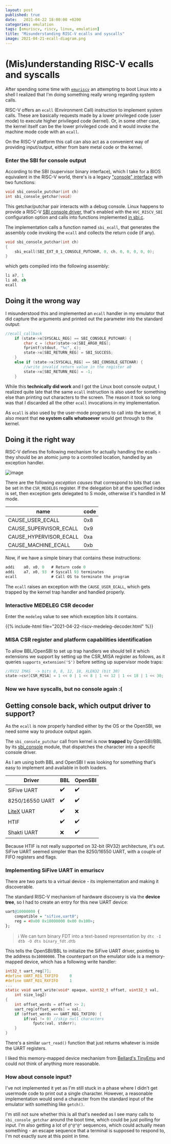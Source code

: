 ```yaml
---
layout: post
published: true
date:   2021-04-22 18:00:00 +0200
categories: emulation
tags: [emuriscv, riscv, linux, emulation]
title: "Misunderstanding RISC-V ecalls and syscalls"
image: 2021-04-21-ecall-diagram.png
---
```


# (Mis)understanding RISC-V ecalls and syscalls

After spending some time with [`emuriscv`](https://github.com/jborza/emuriscv) an attempting to boot Linux into a shell I realized that I'm doing something really wrong regarding system calls.

RISC-V offers an `ecall` (Environment Call) instruction to implement system calls. These are basically requests made by a lower privileged code (user mode) to execute higher privileged code (kernel). Or, in some other case, the kernel itself can be the lower privileged code and it would invoke the machine mode code with an `ecall`.

On the RISC-V platform this call can also act as a convenient way of providing input/output, either from bare metal code or the kernel. 

### Enter the SBI for console output

According to the SBI (supervisor binary interface), which I take for a BIOS equivalent in the RISC-V world, there's is a legacy ["console" interface](https://github.com/riscv/riscv-sbi-doc/blob/master/riscv-sbi.adoc#legacy-extensions-eids-0x00-0x0f) with two functions:

```c
void sbi_console_putchar(int ch)
int sbi_console_getchar(void)
```

This getchar/putchar pair interacts with a debug console. Linux happens to provide a RISC-V [SBI console driver](https://github.com/torvalds/linux/blob/master/drivers/tty/hvc/hvc_riscv_sbi.c), that's enabled with the `HVC_RISCV_SBI` configuration option and calls into functions implemented [in sbi.c](https://github.com/torvalds/linux/blob/master/arch/riscv/kernel/sbi.c). 

The implementation calls a function named `sbi_ecall`, that generates the assembly code invoking the `ecall` and collects the return code (if any).

```c
void sbi_console_putchar(int ch)
{
	sbi_ecall(SBI_EXT_0_1_CONSOLE_PUTCHAR, 0, ch, 0, 0, 0, 0, 0);
}
```

which gets compiled into the following assembly:

```nasm
li a7, 1
li a0, ch
ecall
```

## Doing it the wrong way

I misunderstood this and implemented an `ecall` handler in my emulator that did capture the arguments and printed out the parameter into the standard output:

```c
//ecall_callback
	if (state->x[SYSCALL_REG] == SBI_CONSOLE_PUTCHAR) {
		char c = (char)state->x[SBI_ARG0_REG];
		fprintf(stdout, "%c", c);
		state->x[SBI_RETURN_REG] = SBI_SUCCESS;
	}
    else if (state->x[SYSCALL_REG] == SBI_CONSOLE_GETCHAR) {
		//write invalid return value in the register a0
		state->x[SBI_RETURN_REG] = -1;
	}
```

While this **technically did work** and I got the Linux boot console output, I realized quite late that the same `ecall` instruction is also used for something else than printing out characters to the screen. The reason it took so long was that I discarded all the other `ecall` invocations in my implementation.  

As `ecall` is also used by the user-mode programs to call into the kernel, it also meant that **no system calls whatsoever** would get through to the kernel. 

## Doing it the right way

RISC-V defines the following mechanism for actually handling the ecalls - they should be an atomic jump to a controlled location, handled by an exception handler. 

![image](2021-04-21-ecall-diagram.png)

There are the following _exception causes_ that correspond to bits that can be set in the `CSR_MEDELEG` register. If the delegation bit at the specified index is set, then exception gets delegated to S mode, otherwise it's handled in M mode.

| name | code |
|------|------|
CAUSE_USER_ECALL | 0x8
CAUSE_SUPERVISOR_ECALL | 0x9
CAUSE_HYPERVISOR_ECALL | 0xa
CAUSE_MACHINE_ECALL | 0xb


Now, if we have a simple binary that contains these instructions:

```nasm
addi    a0, x0, 0   # Return code 0
addi    a7, x0, 93  # Syscall 93 terminates
ecall               # Call OS to terminate the program
```

The `ecall` raises an exception with the `CAUSE_USER_ECALL`, which gets trapped by the kernel trap handler and handled properly.

### Interactive MEDELEG CSR decoder

Enter the `medeleg` value to see which exception bits it contains.

{{% include-html file="2021-04-22-riscv-medeleg-decoder.html" %}}

### MISA CSR register and platform capabilities identification

To allow BBL/OpenSBI to set up trap handlers we should tell it which extensions we support by setting up the CSR_MISA register as follows, as it queries `supports_extension('S')` before setting up supervisor mode traps:

```c
//RV32 IMAS  -> bits 0, 8, 12, 18, XLEN32 (bit 30)
state->csr[CSR_MISA] = 1 << 0 | 1 << 8 | 1 << 12 | 1 << 18 | 1 << 30;
```

### Now we have syscalls, but no console again :(

## Getting console back, which output driver to support?

As the `ecall` is now properly handled either by the OS or the OpenSBI, we need some way to produce output again.

The `sbi_console_putchar` call from kernel is now **trapped** by OpenSBI/BBL by its [sbi_console](https://github.com/riscv/opensbi/blob/master/lib/sbi/sbi_console.c) module, that dispatches the character into a specific console driver.

As I am using both BBL and OpenSBI I was looking for something that's easy to implement and available in both loaders.

| Driver | BBL | OpenSBI
|-|-|-|
| SiFive UART| ✔️ | ✔️
| 8250/16550 UART | ✔️ | ✔️
| [LiteX](https://github.com/enjoy-digital/litex) UART | ✔️ | ❌
| HTIF | ✔️ | ✔️
| Shakti UART | ❌ | ✔️

Because HTIF is not really supported on 32-bit (RV32) architecture, it's out. SiFive UART seemed simpler than the 8250/16550 UART, with a couple of FIFO registers and flags. 

### Implementing SiFive UART in emuriscv

There are two parts to a virtual device - its implementation and making it discoverable.

The standard RISC-V mechanism of hardware discovery is via the **device tree**, so I had to create an entry for this new UART device:

```r
uart@10000000 {
    compatible = "sifive,uart0";
    reg = <0x00 0x10000000 0x00 0x100>;
};
```

> ℹ️ We can turn binary FDT into a text-based representation by `dtc -I dtb -O dts binary_fdt.dtb`

This tells the OpenSBI/BBL to initialize the SiFive UART driver, pointing to the address `0x10000000`. The counterpart on the emulator side is a memory-mapped device, which has a following write handler:

```c
int32_t uart_reg[7];
#define UART_REG_TXFIFO		0
#define UART_REG_RXFIFO		1
...
static void uart_write(void* opaque, uint32_t offset, uint32_t val,
	int size_log2)
{
	int offset_words = offset >> 2;
	uart_reg[offset_words] = val;
	if (offset_words == UART_REG_TXFIFO) {
		if(val != 0) //skip null characters
			fputc(val, stderr);
	}
}
```

There's a similar `uart_read()` function that just returns whatever is inside the UART registers.

I liked this memory-mapped device mechanism from [Bellard's TinyEmu](https://bellard.org/tinyemu/) and could not think of anything more reasonable. 


### How about console input?

I've not implemented it yet as I'm still stuck in a phase where I didn't get usermode code to print out a single character. However, a reasonable implementation would send a character from the standard input of the emulator with something like `getch()`.

I'm still not sure whether this is all that's needed as I see many calls to `sbi_console_getchar` around the boot time, which could be just polling for input. I'm also getting a lot of `@^@^@^` sequences, which could actually mean something - an escape sequence that a terminal is supposed to respond to, I'm not exactly sure at this point in time.